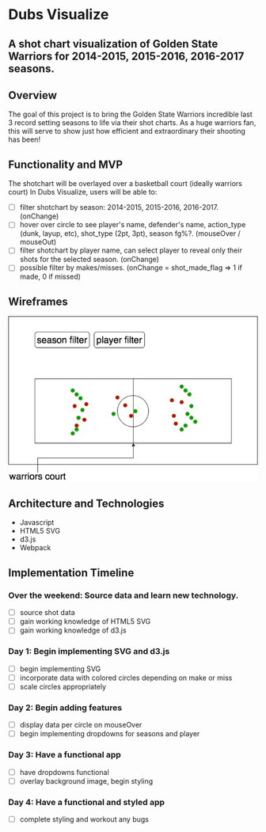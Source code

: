 # Dubs Visualize
## A shot chart visualization of Golden State Warriors for 2014-2015, 2015-2016, 2016-2017 seasons.

## Overview
The goal of this project is to bring the Golden State Warriors incredible last 3 record setting seasons to life via their shot charts. As a huge warriors fan, this will serve to show just how efficient and extraordinary their shooting has been!

## Functionality and MVP
The shotchart will be overlayed over a basketball court (ideally warriors court)
In Dubs Visualize, users will be able to:

- [ ] filter shotchart by season: 2014-2015, 2015-2016, 2016-2017. (onChange)
- [ ] hover over circle to see player's name, defender's name, action_type (dunk, layup, etc), shot_type (2pt, 3pt), season fg%?. (mouseOver / mouseOut)
- [ ] filter shotchart by player name, can select player to reveal only their shots for the selected season. (onChange)
- [ ] possible filter by makes/misses. (onChange = shot_made_flag => 1 if made, 0 if missed)

## Wireframes
![shotchart](https://raw.githubusercontent.com/MikeSalisbury/dubs_visualize/master/warriors_shotchart_wireframe.png)

## Architecture and Technologies
- Javascript
- HTML5 SVG
- d3.js
- Webpack

## Implementation Timeline

### Over the weekend: Source data and learn new technology.
- [ ] source shot data
- [ ] gain working knowledge of HTML5 SVG
- [ ] gain working knowledge of d3.js
### Day 1: Begin implementing SVG and d3.js
- [ ] begin implementing SVG
- [ ] incorporate data with colored circles depending on make or miss
- [ ] scale circles appropriately
### Day 2: Begin adding features
- [ ] display data per circle on mouseOver
- [ ] begin implementing dropdowns for seasons and player
### Day 3: Have a functional app
- [ ] have dropdowns functional
- [ ] overlay background image, begin styling
### Day 4: Have a functional and styled app
- [ ] complete styling and workout any bugs
